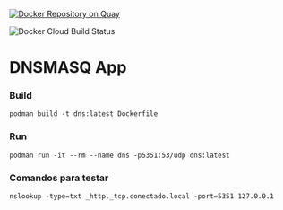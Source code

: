 [![Docker Repository on Quay](https://quay.io/repository/laurobmb/dnsmasq-app/status "Docker Repository on Quay")](https://quay.io/repository/laurobmb/dnsmasq-app)

![Docker Cloud Build Status](https://img.shields.io/docker/cloud/build/laurobmb/dnsmasq-app)

# DNSMASQ App

### Build

    podman build -t dns:latest Dockerfile

### Run

    podman run -it --rm --name dns -p5351:53/udp dns:latest

### Comandos para testar

    nslookup -type=txt _http._tcp.conectado.local -port=5351 127.0.0.1
